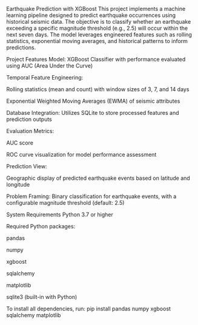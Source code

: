 Earthquake Prediction with XGBoost
This project implements a machine learning pipeline designed to predict earthquake occurrences using historical seismic data. The objective is to classify whether an earthquake exceeding a specific magnitude threshold (e.g., 2.5) will occur within the next seven days. The model leverages engineered features such as rolling statistics, exponential moving averages, and historical patterns to inform predictions.

Project Features
Model: XGBoost Classifier with performance evaluated using AUC (Area Under the Curve)

Temporal Feature Engineering:

Rolling statistics (mean and count) with window sizes of 3, 7, and 14 days

Exponential Weighted Moving Averages (EWMA) of seismic attributes

Database Integration: Utilizes SQLite to store processed features and prediction outputs

Evaluation Metrics:

AUC score

ROC curve visualization for model performance assessment

Prediction View:

Geographic display of predicted earthquake events based on latitude and longitude

Problem Framing: Binary classification for earthquake events, with a configurable magnitude threshold (default: 2.5)

System Requirements
Python 3.7 or higher

Required Python packages:

pandas

numpy

xgboost

sqlalchemy

matplotlib

sqlite3 (built-in with Python)

To install all dependencies, run:
pip install pandas numpy xgboost sqlalchemy matplotlib
